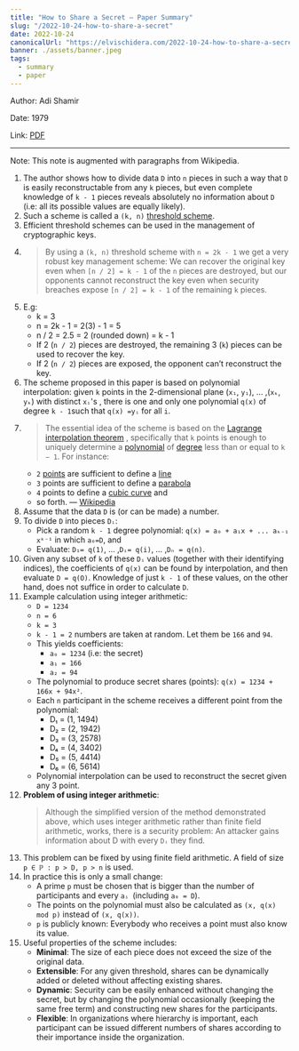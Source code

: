 ```yaml
---
title: "How to Share a Secret — Paper Summary"
slug: "/2022-10-24-how-to-share-a-secret"
date: 2022-10-24
canonicalUrl: "https://elvischidera.com/2022-10-24-how-to-share-a-secret/"
banner: ./assets/banner.jpeg
tags:
  - summary
  - paper
---
```


Author: Adi Shamir

Date: 1979

Link: [PDF](https://web.mit.edu/6.857/OldStuff/Fall03/ref/Shamir-HowToShareASecret.pdf)

-----

Note: This note is augmented with paragraphs from Wikipedia.

1. The author shows how to divide data `D` into `n` pieces in such a way that `D` is easily reconstructable from any `k` pieces, but even complete knowledge of
`k - 1` pieces reveals absolutely no information about `D` (i.e: all its possible values are equally likely).
2. Such a scheme is called a `(k, n)` [threshold scheme](https://en.wikipedia.org/wiki/Threshold_cryptosystem).
3. Efficient threshold schemes can be used in the management of cryptographic keys.
4. > By using a `(k, n)` threshold scheme with `n = 2k - 1` we get a very robust key management scheme: We can recover the original key even when `[n / 2] = k - 1` of the `n` pieces are destroyed, but our opponents cannot reconstruct the key even when security breaches expose `[n / 2] = k - 1` of the remaining `k` pieces.
5. E.g:
    * k = 3
    * n = 2k - 1 = 2(3) - 1 = 5
    * n / 2 = 2.5 = 2 (rounded down) = k - 1
    * If 2 (`n / 2`) pieces are destroyed, the remaining 3 (`k`) pieces can be used to recover the key.
    * If 2 (`n / 2`) pieces are exposed, the opponent can’t reconstruct the key.
6. The scheme proposed in this paper is based on polynomial interpolation:
given `k` points in the 2-dimensional plane (`x₁`, `y₁`), … ,(`xₖ`, `yₖ`) with distinct `xᵢ`'s , there is one and only one
polynomial `q(x)` of degree `k - 1`such that `q(x) =yᵢ` for all `i`.
7. > The essential idea of the scheme is based on the  [Lagrange interpolation theorem](https://en.m.wikipedia.org/wiki/Lagrange_polynomial) , specifically that
`k` points is enough to uniquely determine a  [polynomial](https://en.m.wikipedia.org/wiki/Polynomial)  of  [degree](https://en.m.wikipedia.org/wiki/Degree_of_a_polynomial)  less than or equal to `k − 1`. For instance:
    * `2`  [points](https://en.m.wikipedia.org/wiki/Point_(geometry))  are sufficient to define a  [line](https://en.m.wikipedia.org/wiki/Line_(geometry))
    * `3` points are sufficient to define a  [parabola](https://en.m.wikipedia.org/wiki/Parabola)
    * `4` points to define a  [cubic curve](https://en.m.wikipedia.org/wiki/Cubic_function)  and
    * so forth. — [Wikipedia](https://en.wikipedia.org/wiki/Shamir%27s_Secret_Sharing)
8. Assume that the data `D` is (or can be made) a number.
9.  To divide `D` into pieces `Dᵢ`:
    * Pick a random `k - 1` degree polynomial: `q(x) = a₀ + a₁x + ... aₖ₋₁ xᵏ⁻¹` in which `a₀=D`, and
    * Evaluate: `D₁= q(1)`, … ,`Dᵢ= q(i)`, … ,`Dₙ = q(n)`.
9. Given any subset of `k` of these `Dᵢ` values (together with their identifying indices), the coefficients of `q(x)` can be found by interpolation, and then evaluate `D = q(O)`. Knowledge of just `k - 1` of these values, on the other hand, does not suffice in order to calculate `D`.
10. Example calculation using integer arithmetic:
    * `D = 1234`
    * `n = 6`
    * `k = 3`
    * `k - 1 = 2` numbers are taken at random. Let them be `166` and `94`.
    * This yields coefficients:
        * `a₀ = 1234` (i.e: the secret)
        * `a₁ = 166`
        * `a₂ = 94`
    * The polynomial to produce secret shares (points): `q(x) = 1234 + 166x + 94x²`.
    * Each `n` participant in the scheme receives a different point from the polynomial:
        * D₁ = (1, 1494)
        * D₂ = (2, 1942)
        * D₃ = (3, 2578)
        * D₄ = (4, 3402)
        * D₅ = (5, 4414)
        * D₆ = (6, 5614)
    * Polynomial interpolation can be used to reconstruct the secret given any 3 point.
11. **Problem of using integer arithmetic**:
    > Although the simplified version of the method demonstrated above, which uses integer arithmetic rather than finite field arithmetic, works, there is a security problem:  An attacker gains information about D with every `Dᵢ` they find.
12. This problem can be fixed by using finite field arithmetic. A field of size `p ∈ ℙ : p > D, p > n` is used.
13. In practice this is only a small change:
    * A prime `p` must be chosen that is bigger than the number of participants and every `aᵢ `(including `a₀ = D`).
    * The points on the polynomial must also be calculated as `(x, q(x) mod p)` instead of `(x, q(x))`.
    * `p` is publicly known: Everybody who receives a point must also know its value.
14. Useful properties of the scheme includes:
    * **Minimal**: The size of each piece does not exceed the size of the original data.
    * **Extensible**: For any given threshold, shares can be dynamically added or deleted without affecting existing shares.
    * **Dynamic**: Security can be easily enhanced without changing the secret, but by changing the polynomial occasionally (keeping the same free term) and constructing new shares for the participants.
    * **Flexible**: In organizations where hierarchy is important, each participant can be issued different numbers of shares according to their importance inside the organization.